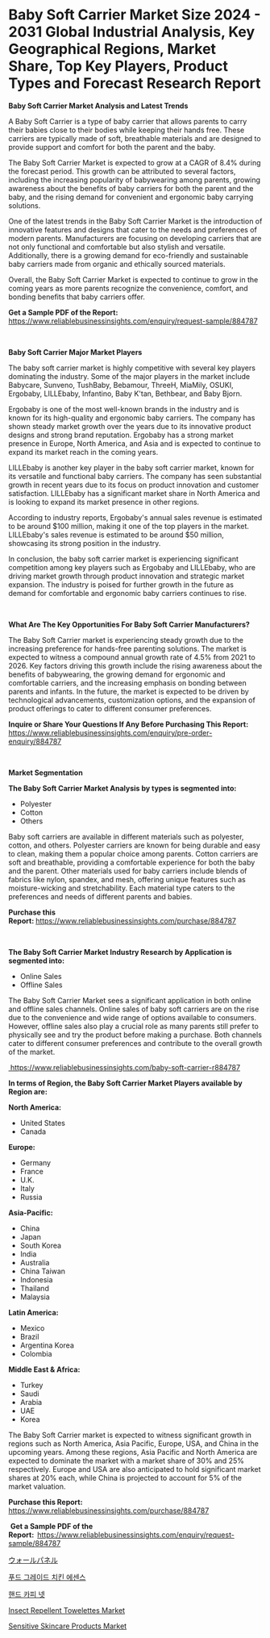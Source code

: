 <p><h1>Baby Soft Carrier Market Size 2024 - 2031 Global Industrial Analysis, Key Geographical Regions, Market Share, Top Key Players, Product Types and Forecast Research Report</h1></p><p><strong>Baby Soft Carrier Market Analysis and Latest Trends</strong></p>
<p><p>A Baby Soft Carrier is a type of baby carrier that allows parents to carry their babies close to their bodies while keeping their hands free. These carriers are typically made of soft, breathable materials and are designed to provide support and comfort for both the parent and the baby.</p><p>The Baby Soft Carrier Market is expected to grow at a CAGR of 8.4% during the forecast period. This growth can be attributed to several factors, including the increasing popularity of babywearing among parents, growing awareness about the benefits of baby carriers for both the parent and the baby, and the rising demand for convenient and ergonomic baby carrying solutions.</p><p>One of the latest trends in the Baby Soft Carrier Market is the introduction of innovative features and designs that cater to the needs and preferences of modern parents. Manufacturers are focusing on developing carriers that are not only functional and comfortable but also stylish and versatile. Additionally, there is a growing demand for eco-friendly and sustainable baby carriers made from organic and ethically sourced materials.</p><p>Overall, the Baby Soft Carrier Market is expected to continue to grow in the coming years as more parents recognize the convenience, comfort, and bonding benefits that baby carriers offer.</p></p>
<p><strong>Get a Sample PDF of the Report:&nbsp;</strong> <a href="https://www.reliablebusinessinsights.com/enquiry/request-sample/884787">https://www.reliablebusinessinsights.com/enquiry/request-sample/884787</a></p>
<p>&nbsp;</p>
<p><strong>Baby Soft Carrier Major Market Players</strong></p>
<p><p>The baby soft carrier market is highly competitive with several key players dominating the industry. Some of the major players in the market include Babycare, Sunveno, TushBaby, Bebamour, ThreeH, MiaMily, OSUKI, Ergobaby, LILLEbaby, Infantino, Baby K'tan, Bethbear, and Baby Bjorn.</p><p>Ergobaby is one of the most well-known brands in the industry and is known for its high-quality and ergonomic baby carriers. The company has shown steady market growth over the years due to its innovative product designs and strong brand reputation. Ergobaby has a strong market presence in Europe, North America, and Asia and is expected to continue to expand its market reach in the coming years.</p><p>LILLEbaby is another key player in the baby soft carrier market, known for its versatile and functional baby carriers. The company has seen substantial growth in recent years due to its focus on product innovation and customer satisfaction. LILLEbaby has a significant market share in North America and is looking to expand its market presence in other regions.</p><p>According to industry reports, Ergobaby's annual sales revenue is estimated to be around $100 million, making it one of the top players in the market. LILLEbaby's sales revenue is estimated to be around $50 million, showcasing its strong position in the industry.</p><p>In conclusion, the baby soft carrier market is experiencing significant competition among key players such as Ergobaby and LILLEbaby, who are driving market growth through product innovation and strategic market expansion. The industry is poised for further growth in the future as demand for comfortable and ergonomic baby carriers continues to rise.</p></p>
<p>&nbsp;</p>
<p><strong>What Are The Key Opportunities For Baby Soft Carrier Manufacturers?</strong></p>
<p><p>The Baby Soft Carrier market is experiencing steady growth due to the increasing preference for hands-free parenting solutions. The market is expected to witness a compound annual growth rate of 4.5% from 2021 to 2026. Key factors driving this growth include the rising awareness about the benefits of babywearing, the growing demand for ergonomic and comfortable carriers, and the increasing emphasis on bonding between parents and infants. In the future, the market is expected to be driven by technological advancements, customization options, and the expansion of product offerings to cater to different consumer preferences.</p></p>
<p><strong>Inquire or Share Your Questions If Any Before Purchasing This Report:</strong> <a href="https://www.reliablebusinessinsights.com/enquiry/pre-order-enquiry/884787">https://www.reliablebusinessinsights.com/enquiry/pre-order-enquiry/884787</a></p>
<p>&nbsp;</p>
<p><strong>Market Segmentation</strong></p>
<p><strong>The Baby Soft Carrier Market Analysis by types is segmented into:</strong></p>
<p><ul><li>Polyester</li><li>Cotton</li><li>Others</li></ul></p>
<p><p>Baby soft carriers are available in different materials such as polyester, cotton, and others. Polyester carriers are known for being durable and easy to clean, making them a popular choice among parents. Cotton carriers are soft and breathable, providing a comfortable experience for both the baby and the parent. Other materials used for baby carriers include blends of fabrics like nylon, spandex, and mesh, offering unique features such as moisture-wicking and stretchability. Each material type caters to the preferences and needs of different parents and babies.</p></p>
<p><strong>Purchase this Report:&nbsp;</strong><a href="https://www.reliablebusinessinsights.com/purchase/884787">https://www.reliablebusinessinsights.com/purchase/884787</a></p>
<p>&nbsp;</p>
<p><strong>The Baby Soft Carrier Market Industry Research by Application is segmented into:</strong></p>
<p><ul><li>Online Sales</li><li>Offline Sales</li></ul></p>
<p><p>The Baby Soft Carrier Market sees a significant application in both online and offline sales channels. Online sales of baby soft carriers are on the rise due to the convenience and wide range of options available to consumers. However, offline sales also play a crucial role as many parents still prefer to physically see and try the product before making a purchase. Both channels cater to different consumer preferences and contribute to the overall growth of the market.</p></p>
<p><a href="https://www.reliablebusinessinsights.com/baby-soft-carrier-r884787">&nbsp;https://www.reliablebusinessinsights.com/baby-soft-carrier-r884787</a></p>
<p><strong>In terms of Region, the Baby Soft Carrier Market Players available by Region are:</strong></p>
<p>
    <p> <strong> North America: </strong>
        <ul>
            <li>United States</li>
            <li>Canada</li>
        </ul>
        </p> 
    <p> <strong> Europe: </strong>
        <ul>
            <li>Germany</li>
            <li>France</li>
            <li>U.K.</li>
            <li>Italy</li>
            <li>Russia</li>
        </ul>
        </p> 
    <p> <strong> Asia-Pacific: </strong>
        <ul>
            <li>China</li>
            <li>Japan</li>
            <li>South Korea</li>
            <li>India</li>
            <li>Australia</li>
            <li>China Taiwan</li>
            <li>Indonesia</li>
            <li>Thailand</li>
            <li>Malaysia</li>
        </ul>
        </p> 
    <p> <strong> Latin America: </strong>
        <ul>
            <li>Mexico</li>
            <li>Brazil</li>
            <li>Argentina Korea</li>
            <li>Colombia</li>
        </ul>
        </p> 
    <p> <strong> Middle East & Africa: </strong>
        <ul>
            <li>Turkey</li>
            <li>Saudi</li>
            <li>Arabia</li>
            <li>UAE</li>
            <li>Korea</li>
        </ul>
    </p>
    </p>
<p><p>The Baby Soft Carrier market is expected to witness significant growth in regions such as North America, Asia Pacific, Europe, USA, and China in the upcoming years. Among these regions, Asia Pacific and North America are expected to dominate the market with a market share of 30% and 25% respectively. Europe and USA are also anticipated to hold significant market shares at 20% each, while China is projected to account for 5% of the market valuation.</p></p>
<p><strong>Purchase this Report: </strong><a href="https://www.reliablebusinessinsights.com/purchase/884787">https://www.reliablebusinessinsights.com/purchase/884787</a></p>
<p>&nbsp;<strong>Get a Sample PDF of the Report:&nbsp;&nbsp;</strong><a href="https://www.reliablebusinessinsights.com/enquiry/request-sample/884787">https://www.reliablebusinessinsights.com/enquiry/request-sample/884787</a></p>
<p><strong></strong></p>
<p><p><a href="https://medium.com/@claudehintz/%E5%A3%81%E3%83%91%E3%83%8D%E3%83%AB%E5%B8%82%E5%A0%B4%E4%BA%88%E6%B8%AC-%E5%B8%82%E5%A0%B4%E5%8B%95%E5%90%91-%E3%81%8A%E3%82%88%E3%81%B3%E5%BD%B1%E9%9F%BF%E5%88%86%E6%9E%90-2024%E5%B9%B4-2031%E5%B9%B4-c2406c70d443">ウォールパネル</a></p><p><a href="https://github.com/joannescott9078/Market-Research-Report-List-1/blob/main/1194242152789.md">푸드 그레이드 치킨 에센스</a></p><p><a href="https://github.com/TrevorKruvalis5678/Market-Research-Report-List-2/blob/main/7463453152788.md">핸드 카피 넷</a></p><p><a href="https://github.com/mdmisese/Market-Research-Report-List-1/blob/main/insect-repellent-towelettes-market.md">Insect Repellent Towelettes Market</a></p><p><a href="https://github.com/JeanneSawayn2023/Market-Research-Report-List-1/blob/main/sensitive-skincare-products-market.md">Sensitive Skincare Products Market</a></p></p>